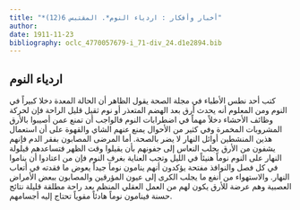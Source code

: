 ```yaml
---
title: "*أخبار وأفكار : اردياء النوم*. المقتبس 6(12)"
author: 
date: 1911-11-23
bibliography: oclc_4770057679-i_71-div_24.d1e2894.bib
---
```




##  اردياء النوم 


 كتب  أحد  نطس الأطباء في مجلة الصحة يقول الظاهر أن الحالة المعدة دخلا كبيراً في النوم ومن المعلوم أنه يحدث أرق بعد الهضم المتعذر أو نوم ثقيل قليل الراحة فإن لحركة وظائف الأحشاء دخلاً مهماً في اضطرابات النوم فالواجب أن تمنع عمن أصيبوا بالأرق المشروبات المخمرة وفي كثير من الأحوال يمنع عنهم الشاي والقهوة على أن استعمال هذين المنشطين أوائل النهار لا يضر بالصحة. أما المرضى المصابون بفقر الدم فإنهم يشفون من الأرق بجلب النعاس إلى جفونهم بأن يقيلوا وقت الظهر فتساعدهم قيلولة النهار على النوم نوماً هنيئاً في الليل وتجب العناية بغرف النوم فإن من اعتادوا أن   يناموا في كل فصل والنوافذ مفتحة يؤكدون أنهم ينامون نوماً جيداً يعوض ما فقدته في أتعاب النهار. والاستهواء من أنفع ما يجلب الكرى إلى عيون المؤرقين والمصابون ببعض الأمراض العصبية وهم عرضة للأرق يكون لهم من العمل العقلي المنظم بعد راحة مطلقة قليلة نتائج حسنة فينامون نوماً هادئاً مقوياً تحتاج إليه أجسامهم. 
